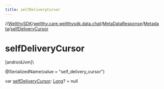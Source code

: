 ```yaml
---
title: selfDeliveryCursor
---
```

//[WellthySDK](../../../../index.html)/[wellthy.care.wellthysdk.data.chat](../../index.html)/[MetaDataResponse](../index.html)/[Metadata](index.html)/[selfDeliveryCursor](self-delivery-cursor.html)



# selfDeliveryCursor



[androidJvm]\




@SerializedName(value = "self_delivery_cursor")



var [selfDeliveryCursor](self-delivery-cursor.html): [Long](https://kotlinlang.org/api/latest/jvm/stdlib/kotlin/-long/index.html)? = null




